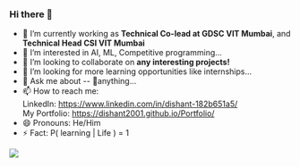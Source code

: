 ### Hi there 👋

- 🔭 I’m currently working as <strong>Technical Co-lead at GDSC VIT Mumbai</strong>, and <strong>Technical Head CSI VIT Mumbai</strong>
- 🌱 I’m interested in AI, ML, Competitive programming...
- 👯 I’m looking to collaborate on <strong>any interesting projects!</strong>
- 🤔 I’m looking for more learning opportunities like internships...
- 💬 Ask me about -- 🤔anything...
- 📫 How to reach me: <br>
LinkedIn: https://www.linkedin.com/in/dishant-182b651a5/ <br> My Portfolio: https://dishant2001.github.io/Portfolio/   
- 😄 Pronouns: He/Him
- ⚡ Fact: P( learning | Life ) = 1

<img src="https://github-readme-stats.vercel.app/api?username=Dishant2001&&show_icons=true&title_color=ffffff&icon_color=bb2acf&text_color=daf7dc&bg_color=151515">
